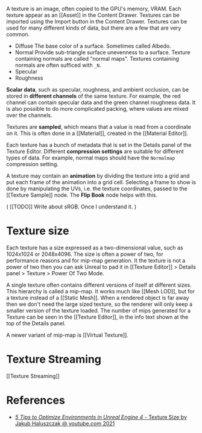 A texture is an image, often copied to the GPU's memory, VRAM.
Each texture appear as an [[Asset]] in the Content Drawer.
Textures can be imported using the Import button in the Content Drawer.
Textures can be used for many different kinds of data, but there are a few that are very common.

- Diffuse
  The base color of a surface.
  Sometimes called Albedo.
- Normal
  Provide sub-triangle surface unevenness to a surface.
  Texture containing normals are called "normal maps".
  Textures containing normals are often sufficed with `_N`.
- Specular
- Roughness

**Scalar data**, such as specular, roughness, and ambient occlusion, can be stored in **different channels** of the same texture.
For example,  the red channel can contain specular data and the green channel roughness data.
It is also possible to do more complicated packing, where values are mixed over the channels.

Textures are **sampled**, which means that a value is read from a coordinate on it.
This is often done in a [[Material]], created in the [[Material Editor]].

Each texture has a bunch of metadata that is set in the Details panel of the Texture Editor.
Different **compression settings** are suitable for different types of data.
For example, normal maps should have the `Normalmap` compression setting.

A texture may contain an **animation** by dividing the texture into a grid and put each frame of the animation into a grid cell.
Selecting a frame to show is done by manipulating the UVs, i.e. the texture coordinates, passed to the [[Texture Sample]] node.
The **Flip Book** node helps with this.


(
[[TODO]] Write about sRGB. Once I understand it.
)


# Texture size

Each texture has a size expressed as a two-dimensional value, such as 1024x1024 or 2048x4096.
The size is often a power of two, for performance reasons and for mip-map generation.
It the texture is not a power of two then you can ask Unreal to pad it in [[Texture Editor]] > Details panel > Texture > Power Of Two Mode.

A single texture often contains different versions of itself at different sizes.
This hierarchy is called a mip-map.
It works much like [[Mesh LOD]], but for a texture instead of a [[Static Mesh]].
When a rendered object is far away then we don't need the large sized texture, so the renderer will only keep a smaller version of the texture loaded.
The number of mips generated for a Texture can be seen in the [[Texture Editor]], in the info text shown at the top of the Details panel.

A newer variant of mip-map is [[Virtual Texture]].


# Texture Streaming


[[Texture Streaming]]


# References

- [_5 Tips to Optimize Environments in Unreal Engine 4_ - Texture Size by Jakub Haluszczak @ youtube.com 2021](https://youtu.be/gZkKcaF4Ifk?t=386)